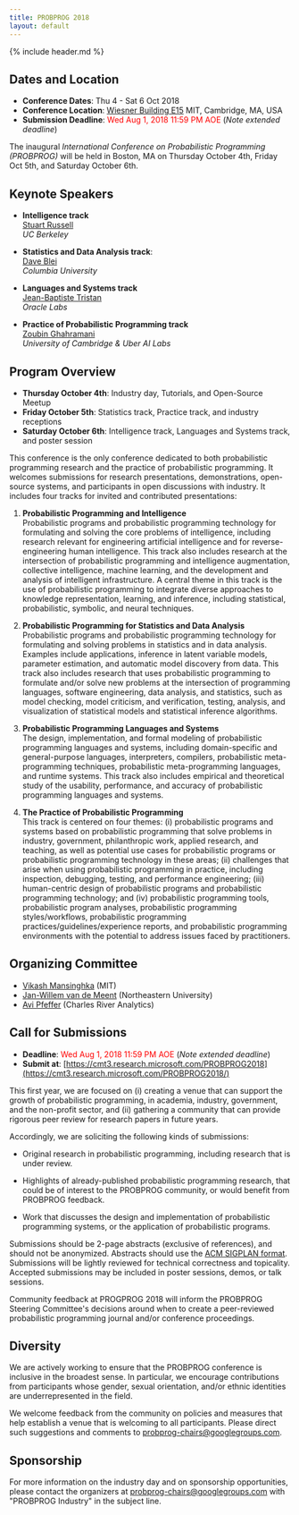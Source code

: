 ```yaml
---
title: PROBPROG 2018
layout: default
---
```


{% include header.md %}

## Dates and Location

- **Conference Dates**: Thu 4 - Sat 6 Oct 2018
- **Conference Location**: [Wiesner Building E15](https://whereis.mit.edu/?go=E15) MIT, Cambridge, MA, USA
- **Submission Deadline**: <span style="color:red">Wed Aug 1, 2018 11:59 PM AOE</span> (*Note extended deadline*)

The inaugural *International Conference on Probabilistic Programming (PROBPROG)* will be held in Boston, MA on Thursday October 4th, Friday Oct 5th, and Saturday October 6th.

## Keynote Speakers 

- **Intelligence track**   
  [Stuart Russell](http://people.eecs.berkeley.edu/~russell/)   
  *UC Berkeley*

- **Statistics and Data Analysis track**:   
  [Dave Blei](http://www.cs.columbia.edu/~blei/)   
  *Columbia University*

- **Languages and Systems track**   
  [Jean-Baptiste Tristan](https://jtristan.github.io)   
  *Oracle Labs*

- **Practice of Probabilistic Programming track**   
  [Zoubin Ghahramani](http://mlg.eng.cam.ac.uk/zoubin/)   
  *University of Cambridge & Uber AI Labs*

## Program Overview

- **Thursday October 4th**: Industry day, Tutorials, and Open-Source Meetup
- **Friday October 5th**: Statistics track, Practice track, and industry receptions
- **Saturday October 6th**: Intelligence track, Languages and Systems track, and poster session

This conference is the only conference dedicated to both probabilistic programming research and the practice of probabilistic programming. It welcomes submissions for research presentations, demonstrations, open-source systems, and participants in open discussions with industry. It includes four tracks for invited and contributed presentations:

1. **Probabilistic Programming and Intelligence**   
Probabilistic programs and probabilistic programming technology for formulating and solving the core problems of intelligence, including research relevant for engineering artificial intelligence and for reverse-engineering human intelligence. This track also includes research at the intersection of probabilistic programming and intelligence augmentation, collective intelligence, machine learning, and the development and analysis of intelligent infrastructure. A central theme in this track is the use of probabilistic programming to integrate diverse approaches to knowledge representation, learning, and inference, including statistical, probabilistic, symbolic, and neural techniques.


2. **Probabilistic Programming for Statistics and Data Analysis**   
Probabilistic programs and probabilistic programming technology for formulating and solving problems in statistics and in data analysis. Examples include applications, inference in latent variable models, parameter estimation, and automatic model discovery from data. This track also includes research that uses probabilistic programming to formulate and/or solve new problems at the intersection of programming languages, software engineering, data analysis, and statistics, such as model checking, model criticism, and verification, testing, analysis, and visualization of statistical models and statistical inference algorithms.

3. **Probabilistic Programming Languages and Systems**   
The design, implementation, and formal modeling of probabilistic programming languages and systems, including domain-specific and general-purpose languages, interpreters, compilers, probabilistic meta-programming techniques, probabilistic meta-programming languages, and runtime systems. This track also includes empirical and theoretical study of the usability, performance, and accuracy of probabilistic programming languages and systems.

4. **The Practice of Probabilistic Programming**    
This track is centered on four themes: (i) probabilistic programs and systems based on probabilistic programming that solve problems in industry, government, philanthropic work, applied research, and teaching, as well as potential use cases for probabilistic programs or probabilistic programming technology in these areas; (ii) challenges that arise when using probabilistic programming in practice, including inspection, debugging, testing, and performance engineering; (iii) human-centric design of probabilistic programs and probabilistic programming technology; and (iv) probabilistic programming tools, probabilistic program analyses, probabilistic programming styles/workflows, probabilistic programming practices/guidelines/experience reports, and probabilistic programming environments with the potential to address issues faced by practitioners.

## Organizing Committee

- [Vikash Mansinghka](http://probcomp.csail.mit.edu/principal-investigator/) (MIT)
- [Jan-Willem van de Meent](http://www.ccs.neu.edu/home/jwvdm/) (Northeastern University)
- [Avi Pfeffer](https://www.linkedin.com/in/avi-pfeffer-03188025/) (Charles River Analytics)

## Call for Submissions

- **Deadline**: <span style="color:red">Wed Aug 1, 2018 11:59 PM AOE</span> (*Note extended deadline*)
- **Submit at**: [https://cmt3.research.microsoft.com/PROBPROG2018](https://cmt3.research.microsoft.com/PROBPROG2018/)

This first year, we are focused on (i) creating a venue that can support the growth of probabilistic programming, in academia, industry, government, and the non-profit sector, and (ii) gathering a community that can provide rigorous peer review for research papers in future years.

Accordingly, we are soliciting the following kinds of submissions:

- Original research in probabilistic programming, including research that is under review.

- Highlights of already-published probabilistic programming research, that could be of interest to the PROBPROG community, or would benefit from PROBPROG feedback.

- Work that discusses the design and implementation of probabilistic programming systems, or the application of probabilistic programs. 

Submissions should be 2-page abstracts (exclusive of references), and should not be anonymized. Abstracts should use the [ACM SIGPLAN format](http://www.sigplan.org/Resources/Author/). Submissions will be lightly reviewed for technical correctness and topicality. Accepted submissions may be included in poster sessions, demos, or talk sessions.

Community feedback at PROGPROG 2018 will inform the PROBPROG Steering Committee's decisions around when to create a peer-reviewed probabilistic programming journal and/or conference proceedings.

## Diversity

We are actively working to ensure that the PROBPROG conference is inclusive in the broadest sense. In particular, we encourage contributions from participants whose gender, sexual orientation, and/or ethnic identities are underrepresented in the field.

We welcome feedback from the community on policies and measures that help establish a venue that is welcoming to all participants. Please direct such suggestions and comments to [probprog-chairs@googlegroups.com](probprog-chairs@googlegroups.com).

## Sponsorship

For more information on the industry day and on sponsorship opportunities, please contact the organizers at [probprog-chairs@googlegroups.com](probprog-chairs@googlegroups.com) with "PROBPROG Industry" in the subject line.
